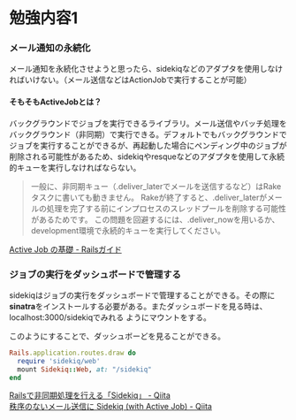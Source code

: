 # 勉強内容1

### メール通知の永続化

メール通知を永続化させようと思ったら、sidekiqなどのアダプタを使用しなければいけない。（メール送信などはActionJobで実行することが可能）

#### そもそもActiveJobとは？

バックグラウンドでジョブを実行できるライブラリ。メール送信やバッチ処理をバックグラウンド（非同期）で実行できる。デフォルトでもバックグラウンドでジョブを実行することができるが、再起動した場合にペンディング中のジョブが
削除される可能性があるため、sidekiqやresqueなどのアダプタを使用して永続的キューを実行しなければならない。

>一般に、非同期キュー（.deliver_laterでメールを送信するなど）はRakeタスクに書いても動きません。
Rakeが終了すると、.deliver_laterがメールの処理を完了する前にインプロセスのスレッドプールを削除する可能性があるためです。
この問題を回避するには、.deliver_nowを用いるか、development環境で永続的キューを実行してください。

[Active Job の基礎 \- Railsガイド](https://railsguides.jp/active_job_basics.html#action-mailer)

### ジョブの実行をダッシュボードで管理する

sidekiqはジョブの実行をダッシュボードで管理することができる。その際に**sinatra**をインストールする必要がある。またダッシュボードを見る時は、localhost:3000/sidekiqでみれる
ようにマウントをする。

このようにすることで、ダッシュボーどを見ることができる。
```rb
Rails.application.routes.draw do  
  require 'sidekiq/web'
  mount Sidekiq::Web, at: "/sidekiq"
end
```

[Railsで非同期処理を行える「Sidekiq」 \- Qiita](https://qiita.com/yumiyon/items/6835d90e621e73268021)  
[秩序のないメール送信に Sidekiq \(with Active Job\) \- Qiita](https://qiita.com/QUANON/items/09c87787df6b0d287896)  
